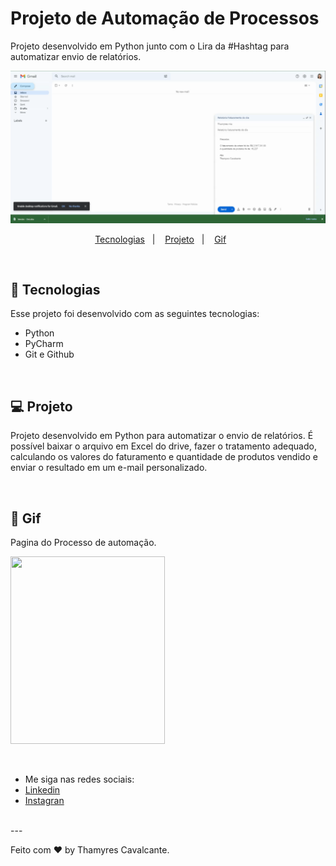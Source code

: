 # Projeto de Automação de Processos

Projeto desenvolvido em Python junto com o Lira da #Hashtag para automatizar envio de relatórios. 

![](img/capa.png)


<p align="center">
  <a href="#-tecnologias">Tecnologias</a>&nbsp;&nbsp;&nbsp;|&nbsp;&nbsp;&nbsp;  
  <a href="#-projeto">Projeto</a>&nbsp;&nbsp;&nbsp;|&nbsp;&nbsp;&nbsp;  
  <a href="#-gif">Gif</a>&nbsp;&nbsp;&nbsp;&nbsp;&nbsp;&nbsp;
</p>

<br>


## 🚀 Tecnologias

Esse projeto foi desenvolvido com as seguintes tecnologias:

- Python
- PyCharm
- Git e Github

<br>

## 💻 Projeto

Projeto desenvolvido em Python para automatizar o envio de relatórios. É possível baixar o arquivo em Excel do drive, fazer o tratamento adequado, calculando os valores do faturamento e quantidade de produtos vendido e enviar o resultado em um e-mail personalizado.

<br>

## 📸 Gif
Pagina do Processo de automação.

<img width="70%" height="300" src="img/Python_aula1.gif"></img>


<br>

- Me siga nas redes sociais:
- [Linkedin](https://www.linkedin.com/in/thamyrescavalcante/)
- [Instagran](https://www.instagram.com/thamyres__cavalcante/)

<br>
---

Feito com ♥ by Thamyres Cavalcante.



